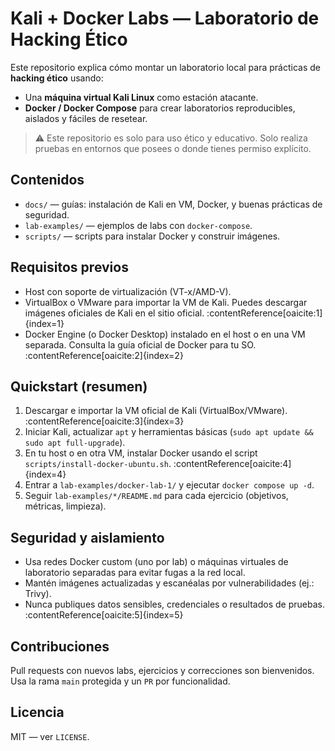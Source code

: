 # Kali + Docker Labs — Laboratorio de Hacking Ético

Este repositorio explica cómo montar un laboratorio local para prácticas de **hacking ético** usando:
- Una **máquina virtual Kali Linux** como estación atacante.
- **Docker / Docker Compose** para crear laboratorios reproducibles, aislados y fáciles de resetear.

> ⚠️ Este repositorio es solo para uso ético y educativo. Solo realiza pruebas en entornos que posees o donde tienes permiso explícito.

## Contenidos
- `docs/` — guías: instalación de Kali en VM, Docker, y buenas prácticas de seguridad.
- `lab-examples/` — ejemplos de labs con `docker-compose`.
- `scripts/` — scripts para instalar Docker y construir imágenes.

## Requisitos previos
- Host con soporte de virtualización (VT-x/AMD-V).
- VirtualBox o VMware para importar la VM de Kali. Puedes descargar imágenes oficiales de Kali en el sitio oficial. :contentReference[oaicite:1]{index=1}
- Docker Engine (o Docker Desktop) instalado en el host o en una VM separada. Consulta la guía oficial de Docker para tu SO. :contentReference[oaicite:2]{index=2}

## Quickstart (resumen)
1. Descargar e importar la VM oficial de Kali (VirtualBox/VMware). :contentReference[oaicite:3]{index=3}  
2. Iniciar Kali, actualizar `apt` y herramientas básicas (`sudo apt update && sudo apt full-upgrade`).  
3. En tu host o en otra VM, instalar Docker usando el script `scripts/install-docker-ubuntu.sh`. :contentReference[oaicite:4]{index=4}  
4. Entrar a `lab-examples/docker-lab-1/` y ejecutar `docker compose up -d`.  
5. Seguir `lab-examples/*/README.md` para cada ejercicio (objetivos, métricas, limpieza).

## Seguridad y aislamiento
- Usa redes Docker custom (uno por lab) o máquinas virtuales de laboratorio separadas para evitar fugas a la red local.  
- Mantén imágenes actualizadas y escanéalas por vulnerabilidades (ej.: Trivy).  
- Nunca publiques datos sensibles, credenciales o resultados de pruebas. :contentReference[oaicite:5]{index=5}

## Contribuciones
Pull requests con nuevos labs, ejercicios y correcciones son bienvenidos. Usa la rama `main` protegida y un `PR` por funcionalidad.

## Licencia
MIT — ver `LICENSE`.
